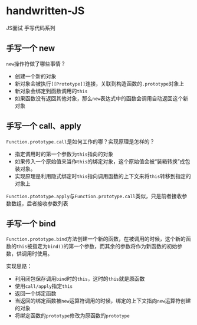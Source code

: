 # handwritten-JS
JS面试 手写代码系列

## 手写一个 new

`new`操作符做了哪些事情？
+ 创建一个新的对象
+ 新对象会被执行`[[Prototype]]`连接，关联到构造函数的`.prototype`对象上
+ 新对象会绑定到函数调用的`this`
+ 如果函数没有返回其他对象，那么`new`表达式中的函数会调用自动返回这个新对象

## 手写一个 call、apply

`Function.prototype.call`是如何工作的哪？实现原理是怎样的？

+ 指定调用时的第一个参数为`this`指向的对象
+ 如果传入一个原始值来当作`this`的绑定对象，这个原始值会被“装箱转换”成包装对象。
+ 实现原理是利用隐式绑定时`this`指向调用函数的上下文来将`this`转移到指定的对象上

`Function.ptototype.apply`与`Function.prototype.call`类似，只是前者接收参数数组，后者接收参数列表

## 手写一个 bind

`Function.prototype.bind`方法创建一个新的函数，在被调用的时候，这个新的函数的`this`被指定为`bind()`的第一个参数，而其余的参数将作为新函数的初始参数，供调用时使用。

实现思路：
+ 利用闭包保存调用`bind`时的`this`，这时的`this`就是原函数
+ 使用`call/apply`指定`this`
+ 返回一个绑定函数
+ 当返回的绑定函数被`new`运算符调用的时候，绑定的上下文指向`new`运算符创建的对象
+ 将绑定函数的`prototype`修改为原函数的`prototype`